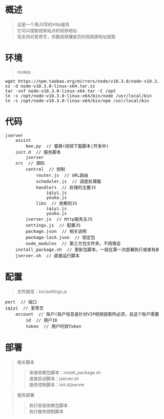 # 概述
> 这是一个用JS写的Http服务   
> 它可以提取视频站点的视频地址   
> 现支持对爱奇艺，优酷视频播放页的视频源地址提取

# 环境
> nodejs
<pre>
wget https://npm.taobao.org/mirrors/node/v10.3.0/node-v10.3.0-linux-x64.tar.xz
xz -d node-v10.3.0-linux-x64.tar.xz
tar -vxf node-v10.3.0-linux-x64.tar -C /opt
ln -s /opt/node-v10.3.0-linux-x64/bin/node /usr/local/bin
ln -s /opt/node-v10.3.0-linux-x64/bin/npm /usr/local/bin
</pre>

# 代码
<pre>
jserver
	assist
		bee.py  // 蜜蜂(视频下载脚本|开发中)
	init.d  // 服务脚本
		jserver
	src  // 源码
		control  // 控制
			router.js  // URL路由
			scheduler.js  // 调度处理器
			handlers  // 处理的主要JS
				iqiyi.js
				youku.js
			libs  // 依赖的JS
				iqiyi.js
				youku.js
		jserver.js  // Http服务主JS
		settings.js  // 配置JS
		package.json  // 相关说明
		package-lock.json  // 锁定包
		node_modules  // 第三方包文件夹，不用理会
	install_package.sh  // 更新包脚本，一般在第一次部署执行或者有新包加入
	jserver.sh  // 直接运行脚本
</pre>

# 配置
> 文件路径：src/settings.js   
<pre>
port  // 端口
iqiyi  // 爱奇艺
	account  // 账户(账户信息是针对VIP视频提取所必须，且这个账户需要是VIP)  
		id  // 用户ID    
		token  // 用户时效Token
</pre>

# 部署

> 相关脚本   
>> 安装依赖包脚本：install_package.sh   
>> 直接启动脚本：jserver.sh   
>> 服务控制脚本：init.d/jserver   

> 服务部署
>> 执行安装依赖包脚本   
>> 执行服务控制脚本
